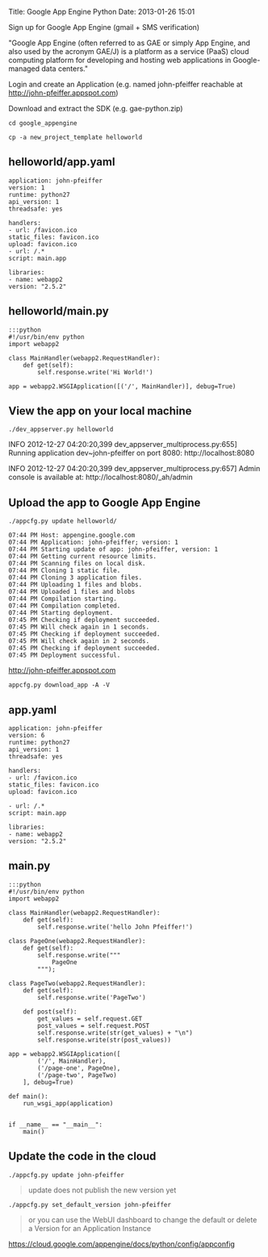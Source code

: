 Title: Google App Engine Python
Date: 2013-01-26 15:01

Sign up for Google App Engine (gmail + SMS verification)

"Google App Engine (often referred to as GAE or simply App Engine, and also used by the acronym GAE/J) is a platform as a service (PaaS) cloud computing platform for developing and hosting web applications in Google-managed data centers."

Login and create an Application (e.g. named john-pfeiffer reachable at <http://john-pfeiffer.appspot.com>)

Download and extract the SDK (e.g. gae-python.zip)

`cd google_appengine`

`cp -a new_project_template helloworld`


## helloworld/app.yaml

    application: john-pfeiffer  
    version: 1  
    runtime: python27  
    api_version: 1  
    threadsafe: yes
    
    handlers:
    - url: /favicon.ico
    static_files: favicon.ico
    upload: favicon.ico
    - url: /.*
    script: main.app

    libraries:
    - name: webapp2
    version: "2.5.2"


## helloworld/main.py

    :::python
    #!/usr/bin/env python
    import webapp2

    class MainHandler(webapp2.RequestHandler):
        def get(self):
            self.response.write('Hi World!')

    app = webapp2.WSGIApplication([('/', MainHandler)], debug=True)


## View the app on your local machine

`./dev_appserver.py helloworld`

INFO 2012-12-27 04:20:20,399 dev_appserver_multiprocess.py:655]
Running application dev\~john-pfeiffer on port 8080:
http://localhost:8080

INFO 2012-12-27 04:20:20,399 dev_appserver_multiprocess.py:657] Admin console is available at: http://localhost:8080/\_ah/admin


## Upload the app to Google App Engine

`./appcfg.py update helloworld/`

    07:44 PM Host: appengine.google.com  
    07:44 PM Application: john-pfeiffer; version: 1  
    07:44 PM Starting update of app: john-pfeiffer, version: 1  
    07:44 PM Getting current resource limits.  
    07:44 PM Scanning files on local disk.  
    07:44 PM Cloning 1 static file.  
    07:44 PM Cloning 3 application files.  
    07:44 PM Uploading 1 files and blobs.  
    07:44 PM Uploaded 1 files and blobs  
    07:44 PM Compilation starting.  
    07:44 PM Compilation completed.  
    07:44 PM Starting deployment.  
    07:45 PM Checking if deployment succeeded.  
    07:45 PM Will check again in 1 seconds.  
    07:45 PM Checking if deployment succeeded.  
    07:45 PM Will check again in 2 seconds.  
    07:45 PM Checking if deployment succeeded.  
    07:45 PM Deployment successful.
    

<http://john-pfeiffer.appspot.com>


`appcfg.py download_app -A -V`


## app.yaml

    application: john-pfeiffer
    version: 6
    runtime: python27
    api_version: 1
    threadsafe: yes
    
    handlers:  
    - url: /favicon.ico
    static_files: favicon.ico
    upload: favicon.ico
    
    - url: /.*
    script: main.app
    
    libraries:  
    - name: webapp2
    version: "2.5.2"
    
## main.py

    :::python
    #!/usr/bin/env python
    import webapp2

    class MainHandler(webapp2.RequestHandler):
        def get(self):
            self.response.write('hello John Pfeiffer!')

    class PageOne(webapp2.RequestHandler):
        def get(self):
            self.response.write("""
                PageOne
            """);

    class PageTwo(webapp2.RequestHandler):
        def get(self):
            self.response.write('PageTwo')

        def post(self):
            get_values = self.request.GET
            post_values = self.request.POST
            self.response.write(str(get_values) + "\n")
            self.response.write(str(post_values))

    app = webapp2.WSGIApplication([  
            ('/', MainHandler),
            ('/page-one', PageOne),
            ('/page-two', PageTwo)
        ], debug=True)
    
    def main():  
        run_wsgi_app(application)
    
    
    if __name__ == "__main__":  
        main()


## Update the code in the cloud

`./appcfg.py update john-pfeiffer`
> update does not publish the new version yet

`./appcfg.py set_default_version john-pfeiffer`

> or you can use the WebUI dashboard to change the default or delete a Version for an Application Instance

<https://cloud.google.com/appengine/docs/python/config/appconfig>